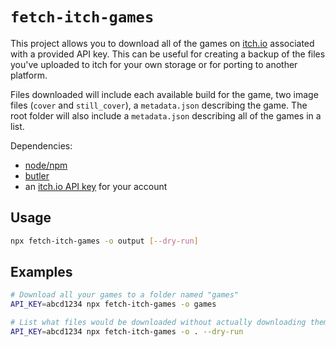 # `fetch-itch-games`

This project allows you to download all of the games on [itch.io](https://itch.io) associated with a provided API key.
This can be useful for creating a backup of the files you've uploaded to itch for your own storage or for porting to another platform.

Files downloaded will include each available build for the game, two image files (`cover` and `still_cover`), a `metadata.json` describing the game. The root folder will also include a `metadata.json` describing all of the games in a list.

Dependencies:

- [node/npm](https://nodejs.org/en/download)
- [butler](https://itch.io/docs/butler/installing.html)
- an [itch.io API key](https://itch.io/user/settings/api-keys) for your account

## Usage

```sh
npx fetch-itch-games -o output [--dry-run]
```

## Examples

```sh
# Download all your games to a folder named "games"
API_KEY=abcd1234 npx fetch-itch-games -o games

# List what files would be downloaded without actually downloading them
API_KEY=abcd1234 npx fetch-itch-games -o . --dry-run
```
